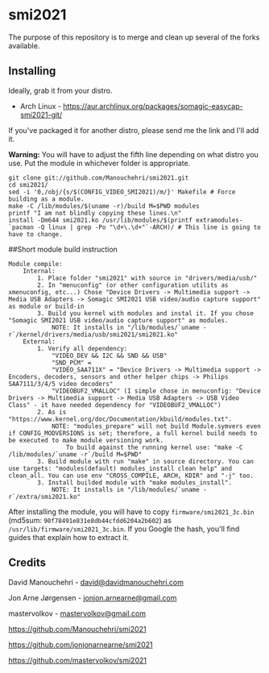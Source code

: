 # smi2021

The purpose of this repository is to merge and clean up several of the forks available.

## Installing

Ideally, grab it from your distro.

- Arch Linux - https://aur.archlinux.org/packages/somagic-easycap-smi2021-git/

If you've packaged it for another distro, please send me the link and I'll add it.

**Warning:** You will have to adjust the fifth line depending on what distro you use. Put the module in whichever folder is appropriate.

```
git clone git://github.com/Manouchehri/smi2021.git
cd smi2021/
sed -i '0,/obj/{s/$(CONFIG_VIDEO_SMI2021)/m/}' Makefile # Force building as a module.
make -C /lib/modules/$(uname -r)/build M=$PWD modules
printf "I am not blindly copying these lines.\n"
install -Dm644 smi2021.ko /usr/lib/modules/$(printf extramodules-`pacman -Q linux | grep -Po "\d+\.\d+"`-ARCH)/ # This line is going to have to change.
```

##Short module build instruction

```
Module compile:
	Internal:
		1. Place folder "smi2021" with source in "drivers/media/usb/"
		2. In "menuconfig" (or other configuration utilits as xmenuconfig, etc...) Chose "Device Drivers -> Multimedia support -> Media USB Adapters -> Somagic SMI2021 USB video/audio capture support" as module or build-in
		3. Build you kernel with modules and instal it. If you chose "Somagic SMI2021 USB video/audio capture support" as modules.
			NOTE: It installs in "/lib/modules/`uname -r`/kernel/drivers/media/usb/smi2021/smi2021.ko"
	External:
		1. Verify all dependency: 
			"VIDEO_DEV && I2C && SND && USB"
			"SND_PCM" = 
			"VIDEO_SAA711X" = "Device Drivers -> Multimedia support -> Encoders, decoders, sensors and other helper chips -> Philips SAA7111/3/4/5 video decoders"
			"VIDEOBUF2_VMALLOC" (I simple chose in menuconfig: "Device Drivers -> Multimedia support -> Media USB Adapters -> USB Video Class" - it have needed dependency for "VIDEOBUF2_VMALLOC")
		2. As is "https://www.kernel.org/doc/Documentation/kbuild/modules.txt".
			NOTE: "modules_prepare" will not build Module.symvers even if CONFIG_MODVERSIONS is set; therefore, a full kernel build needs to be executed to make module versioning work.
				To build against the running kernel use: "make -C /lib/modules/`uname -r`/build M=$PWD"
		3. Build module with run "make" in source directory. You can use targets: "modules(default) modules_install clean help" and clean_all. You can use env "CROSS_COMPILE, ARCH, KDIR" and "-j" too.
		3. Install builded module with "make modules_install".
			NOTE: It installs in "/lib/modules/`uname -r`/extra/smi2021.ko"
```


After installing the module, you will have to copy `firmware/smi2021_3c.bin` (md5sum: `90f78491e831e8db44cfdd6204a2b602`) as `/usr/lib/firmware/smi2021_3c.bin`. If you Google the hash, you'll find guides that explain how to extract it.

## Credits

David Manouchehri - david@davidmanouchehri.com

Jon Arne Jørgensen - jonjon.arnearne@gmail.com

mastervolkov - mastervolkov@gmail.com

https://github.com/Manouchehri/smi2021

https://github.com/jonjonarnearne/smi2021

https://github.com/mastervolkov/smi2021
